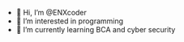 - 👋 Hi, I’m @ENXcoder
- 👀 I’m interested in programming
- 🌱 I’m currently learning BCA and cyber security
  
